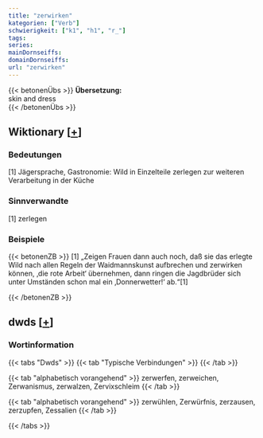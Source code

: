 ```yaml
---
title: "zerwirken"
kategorien: ["Verb"]
schwierigkeit: ["k1", "h1", "r_"]
tags:
series:
mainDornseiffs:
domainDornseiffs:
url: "zerwirken"
---
```


{{< betonenÜbs >}}
**Übersetzung:**  
skin  and dress  
{{< /betonenÜbs >}}

## Wiktionary [[+](https://de.wiktionary.org/wiki/zerwirken)]

### Bedeutungen
[1] Jägersprache, Gastronomie: Wild in Einzelteile zerlegen zur weiteren Verarbeitung in der Küche  

### Sinnverwandte
[1] zerlegen  

### Beispiele
{{< betonenZB >}}
[1] „Zeigen Frauen dann auch noch, daß sie das erlegte Wild nach allen Regeln der Waidmannskunst aufbrechen und zerwirken können, ‚die rote Arbeit‘ übernehmen, dann ringen die Jagdbrüder sich unter Umständen schon mal ein ‚Donnerwetter!‘ ab.“[1]  

{{< /betonenZB >}}


## dwds [[+](https://www.dwds.de/wb/zerwirken)]

### Wortinformation
{{< tabs "Dwds" >}}
{{< tab "Typische Verbindungen" >}}
{{< /tab >}}

{{< tab "alphabetisch vorangehend" >}}
zerwerfen, zerweichen, Zerwanismus, zerwalzen, Zervixschleim
{{< /tab >}}

{{< tab "alphabetisch vorangehend" >}}
zerwühlen, Zerwürfnis, zerzausen, zerzupfen, Zessalien
{{< /tab >}}

{{< /tabs >}}

